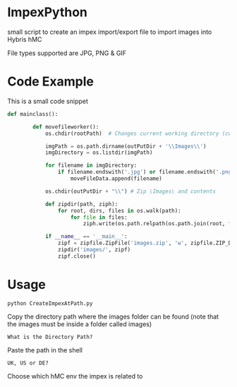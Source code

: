 # ImpexPython
small script to create an impex import/export file to import images into Hybris hMC

File types supported are JPG, PNG & GIF

# Code Example
This is a small code snippet

```python
def mainclass():

        def movefileworker():
            os.chdir(rootPath)  # Changes current working directory (cwd)

            imgPath = os.path.dirname(outPutDir + '\\Images\\')
            imgDirectory = os.listdir(imgPath)

            for filename in imgDirectory:
                if filename.endswith('.jpg') or filename.endswith('.png') or filename.endswith('.gif'):
                    moveFileData.append(filename)

            os.chdir(outPutDir + "\\") # Zip \Images\ and contents

            def zipdir(path, ziph):
                for root, dirs, files in os.walk(path):
                    for file in files:
                        ziph.write(os.path.relpath(os.path.join(root, file), os.path.join(path, '..')))

            if __name__ == '__main__':
                zipf = zipfile.ZipFile('images.zip', 'w', zipfile.ZIP_DEFLATED)
                zipdir('images/', zipf)
                zipf.close()
```

# Usage

```
python CreateImpexAtPath.py
```
Copy the directory path where the images folder can be found (note that the images must be inside a folder called images)

```
What is the Directory Path?
```
Paste the path in the shell

```
UK, US or DE?
```
Choose which hMC env the impex is related to
